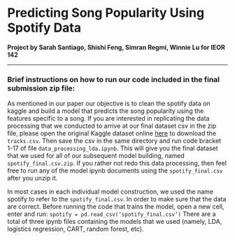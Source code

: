# Predicting Song Popularity Using Spotify Data

__Project by Sarah Santiago, Shishi Feng, Simran Regmi, Winnie Lu for IEOR 142__

---

### Brief instructions on how to run our code included in the final submission zip file:


As mentioned in our paper our objective is to clean the spotify data on kaggle and build a model that predicts the song popularity using the features specific to a song.  If you are interested in replicating the data processing that we conducted to arrive at our final dataset csv in the zip file, please open the original Kaggle dataset online [here](http://tiny.cc/b5gut) to download the `tracks.csv`. Then save the csv in the same directory and run code bracket 1-17 of file `data_processing_lda.ipynb`. This will give you the final dataset that we used for all of our subsequent model building, named `spotify_final.csv.zip`.
If you rather not redo this data processing, then feel free to run any of the model ipynb documents using the `spotify_final.csv` after you unzip it.



In most cases in each individual model construction, we used the name spotify to refer to the `spotify_final.csv`. 
In order to make sure that the data are correct. Before running the code that trains the model, open a new cell, enter and run:
`spotify = pd.read_csv(‘spotify_final.csv’)`
There are a total of three ipynb files containing the models that we used (namely, LDA, logistics regression, CART, random forest, etc).
